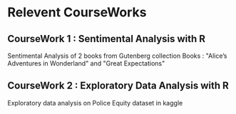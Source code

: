 # Relevent CourseWorks
## CourseWork 1 : Sentimental Analysis with R
Sentimental Analysis of 2 books from Gutenberg collection
Books : "Alice’s Adventures in Wonderland" and "Great Expectations"
## CourseWork 2 : Exploratory Data Analysis with R
Exploratory data analysis on Police Equity dataset in kaggle
